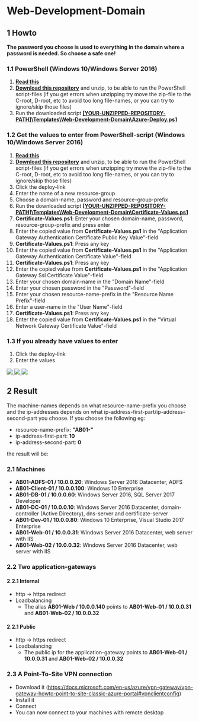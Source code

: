 # Web-Development-Domain

## 1 Howto

**The password you choose is used to everything in the domain where a password is needed. So choose a safe one!**

### 1.1 PowerShell (Windows 10/Windows Server 2016)

1. [**Read this**](/ReadMe.md#powershell-scripts)
2. [**Download this repository**](https://github.com/RegionOrebroLan/Azure-Resource-Manager-Templates/archive/master.zip) and unzip, to be able to run the PowerShell script-files (if you get errors when unzipping try move the zip-file to the C-root, D-root, etc to avoid too long file-names, or you can try to ignore/skip those files)
3. Run the downloaded script [**[YOUR-UNZIPPED-REPOSITORY-PATH]\Templates\Web-Development-Domain\Azure-Deploy.ps1**](Azure-Deploy.ps1)

### 1.2 Get the values to enter from PowerShell-script (Windows 10/Windows Server 2016)

1. [**Read this**](/ReadMe.md#powershell-scripts)
2. [**Download this repository**](https://github.com/RegionOrebroLan/Azure-Resource-Manager-Templates/archive/master.zip) and unzip, to be able to run the PowerShell script-files (if you get errors when unzipping try move the zip-file to the C-root, D-root, etc to avoid too long file-names, or you can try to ignore/skip those files)
3. Click the deploy-link
4. Enter the name of a new resource-group
5. Choose a domain-name, password and resource-group-prefix
6. Run the downloaded script [**[YOUR-UNZIPPED-REPOSITORY-PATH]\Templates\Web-Development-Domain\Certificate-Values.ps1**](Certificate-Values.ps1)
7. **Certificate-Values.ps1**: Enter your chosen domain-name, password, resource-group-prefix and press enter
8. Enter the copied value from **Certificate-Values.ps1** in the "Application Gateway Authentication Certificate Public Key Value"-field
9. **Certificate-Values.ps1**: Press any key
10. Enter the copied value from **Certificate-Values.ps1** in the "Application Gateway Authentication Certificate Value"-field
11. **Certificate-Values.ps1**: Press any key
12. Enter the copied value from **Certificate-Values.ps1** in the "Application Gateway Ssl Certificate Value"-field
13. Enter your chosen domain-name in the "Domain Name"-field
14. Enter your chosen password in the "Password"-field
15. Enter your chosen resource-name-prefix in the "Resource Name Prefix"-field
16. Enter a user-name in the "User Name"-field
17. **Certificate-Values.ps1**: Press any key
18. Enter the copied value from **Certificate-Values.ps1** in the "Virtual Network Gateway Certificate Value"-field

### 1.3 If you already have values to enter

1. Click the deploy-link
2. Enter the values

<a href="https://portal.azure.com/#create/Microsoft.Template/uri/https%3a%2f%2fraw.githubusercontent.com%2fRegionOrebroLan%2fAzure-Resource-Manager-Templates%2fmaster%2fTemplates%2fWeb-Development-Domain%2fAzure-Deploy.json">
    <img src="http://azuredeploy.net/deploybutton.png" />
</a>
<a href="https://portal.azure.us/#create/Microsoft.Template/uri/https%3a%2f%2fraw.githubusercontent.com%2fRegionOrebroLan%2fAzure-Resource-Manager-Templates%2fmaster%2fTemplates%2fWeb-Development-Domain%2fAzure-Deploy.json">
    <img src="http://azuredeploy.net/azuregov.png" />
</a>
<a href="http://armviz.io/#/?load=https%3a%2f%2fraw.githubusercontent.com%2fRegionOrebroLan%2fAzure-Resource-Manager-Templates%2fmaster%2fTemplates%2fWeb-Development-Domain%2fAzure-Deploy.json">
    <img src="http://armviz.io/visualizebutton.png" />
</a>

## 2 Result

The machine-names depends on what resource-name-prefix you choose and the ip-addresses depends on what ip-address-first-part/ip-address-second-part you choose. If you choose the following eg:

- resource-name-prefix: **"AB01-"**
- ip-address-first-part: **10**
- ip-address-second-part: **0**

the result will be:

### 2.1 Machines

- **AB01-ADFS-01 / 10.0.0.20**: Windows Server 2016 Datacenter, ADFS
- **AB01-Client-01 / 10.0.0.100**: Windows 10 Enterprise
- **AB01-DB-01 / 10.0.0.60**: Windows Server 2016, SQL Server 2017 Developer
- **AB01-DC-01 / 10.0.0.10**: Windows Server 2016 Datacenter, domain-controller (Active Directory), dns-server and certificate-server
- **AB01-Dev-01 / 10.0.0.80**: Windows 10 Enterprise, Visual Studio 2017 Enterprise
- **AB01-Web-01 / 10.0.0.31**: Windows Server 2016 Datacenter, web server with IIS
- **AB01-Web-02 / 10.0.0.32**: Windows Server 2016 Datacenter, web server with IIS

### 2.2 Two application-gateways

#### 2.2.1 Internal

- http -> https redirect
- Loadbalancing
  - The alias **AB01-Web / 10.0.0.140** points to **AB01-Web-01 / 10.0.0.31** and **AB01-Web-02 / 10.0.0.32**

#### 2.2.1 Public

- http -> https redirect
- Loadbalancing
  - The public ip for the application-gateway points to **AB01-Web-01 / 10.0.0.31** and **AB01-Web-02 / 10.0.0.32**

### 2.3 A Point-To-Site VPN connection

- Download it (https://docs.microsoft.com/en-us/azure/vpn-gateway/vpn-gateway-howto-point-to-site-classic-azure-portal#vpnclientconfig)
- Install it
- Connect
- You can now connect to your machines with remote desktop